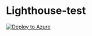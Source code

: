 # Lighthouse-test

[![Deploy to Azure](https://aka.ms/deploytoazurebutton)](https://portal.azure.com/#create/Microsoft.Template/Uri/https://portal.azure.com/#create/Microsoft.Template/uri/https%3A%2F%2Fraw.githubusercontent.com%2FITSNordic%2FLighthouse-test%2Frefs%2Fheads%2Fmain%2Fits-delegatedResourceManagement.json/parametersUri=https%3A%2F%2Fraw.githubusercontent.com%2FITSNordic%2FLighthouse-test%2Frefs%2Fheads%2Fmain%2Fits-delegatedResourceManagement.parameters.json)
